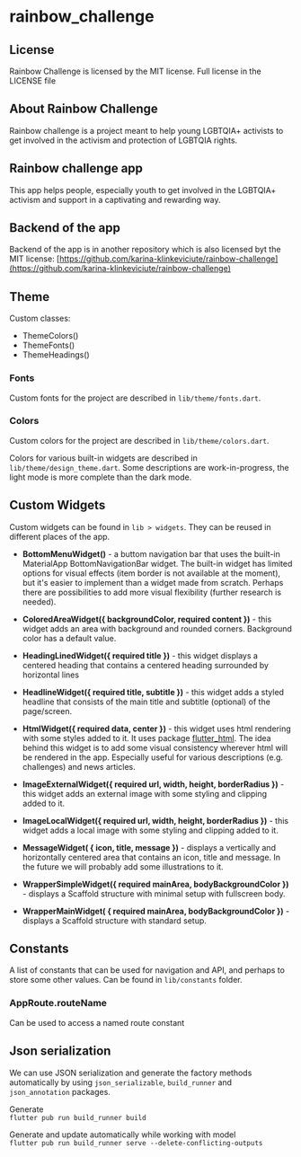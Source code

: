 # rainbow_challenge

## License

Rainbow Challenge is licensed by the MIT license. Full license in the LICENSE file

## About Rainbow Challenge

Rainbow challenge is a project meant to help young LGBTQIA+ activists to get involved in the activism and protection of LGBTQIA rights.

## Rainbow challenge app

This app helps people, especially youth to get involved in the LGBTQIA+ activism and support in a captivating and rewarding way.

## Backend of the app

Backend of the app is in another repository which is also licensed byt the MIT license: [https://github.com/karina-klinkeviciute/rainbow-challenge](https://github.com/karina-klinkeviciute/rainbow-challenge) 

## Theme

Custom classes: 

- ThemeColors()  
- ThemeFonts()  
- ThemeHeadings()  

### Fonts 

Custom fonts for the project are described in `lib/theme/fonts.dart`.

### Colors 

Custom colors for the project are described in `lib/theme/colors.dart`.

Colors for various built-in widgets are described in `lib/theme/design_theme.dart`. Some descriptions are work-in-progress, the light mode is more complete than the dark mode.

## Custom Widgets 

Custom widgets can be found in `lib > widgets`. They can be reused in different places of the app.

- **BottomMenuWidget()** - a buttom navigation bar that uses the built-in MaterialApp BottomNavigationBar widget. The built-in widget has limited options for visual effects (item border is not available at the moment), but it's easier to implement than a widget made from scratch. Perhaps there are possibilities to add more visual flexibility (further research is needed).

- **ColoredAreaWidget({ backgroundColor, required content })** - this widget adds an area with background and rounded corners. Background color has a default value.

- **HeadingLinedWidget({ required title })** - this widget displays a centered heading that contains a centered heading surrounded by horizontal lines

- **HeadlineWidget({ required title, subtitle })** - this widget adds a styled headline that consists of the main title and subtitle (optional) of the page/screen.

- **HtmlWidget({ required data, center })** - this widget uses html rendering with some styles added to it. It uses package [flutter_html](https://pub.dev/packages/flutter_html). The idea behind this widget is to add some visual consistency wherever html will be rendered in the app. Especially useful for various descriptions (e.g. challenges) and news articles.

- **ImageExternalWidget({ required url, width, height, borderRadius })** - this widget adds an external image with some styling and clipping added to it. 

- **ImageLocalWidget({ required url, width, height, borderRadius })** - this widget adds a local image with some styling and clipping added to it.

- **MessageWidget( { icon, title, message })** - displays a vertically and horizontally centered area that contains an icon, title and message. In the future we will probably add some illustrations to it.

- **WrapperSimpleWidget({ required mainArea, bodyBackgroundColor })** - displays a Scaffold structure with minimal setup with fullscreen body.

- **WrapperMainWidget( { required mainArea, bodyBackgroundColor })** - displays a Scaffold structure with standard setup.

## Constants

A list of constants that can be used for navigation and API, and perhaps to store some other values. Can be found in `lib/constants` folder.

### AppRoute.routeName 
Can be used to access a named route constant 

## Json serialization

We can use JSON serialization and generate the factory methods automatically by using `json_serializable`, `build_runner` and `json_annotation` packages. 

Generate  
`flutter pub run build_runner build`

Generate and update automatically while working with model  
`flutter pub run build_runner serve --delete-conflicting-outputs`

